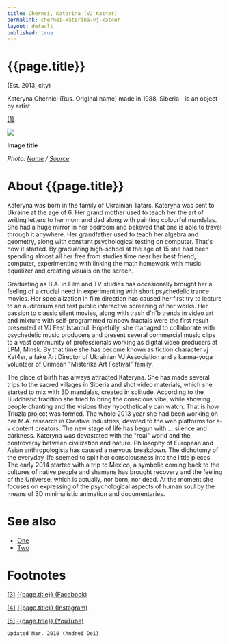 ```yaml
---
title: Chernei, Katerina (VJ Kat4er)
permalink: chernei-katerina-vj-kat4er
layout: default
published: true
---
```


# {{page.title}}

(Est. 2013, city)

Kateryna Cherniei (Rus. Original name) made in 1988, Siberia—is an object by artist  

<span id="a1">[\[1\]](#f1)</span>.

![](/encyclopedia/images/image-name.jpg)

**Image title**

*Photo: [Name](index) / [Source](index)*

# About {{page.title}}

Kateryna was born in the family of Ukrainian Tatars. Kateryna was sent to Ukraine at the age of 6. Her grand mother used to teach her the art of writing letters to her mom and dad along with painting colourful mandalas. She had a huge mirror in her bedroom and believed that one is able to travel through it anywhere. Her grandfather used to teach her algebra and geometry, along with constant psychological testing on computer. That's how it started. By graduating high-school at the age of 15 she had been spending almost all her free from studies time near her best friend, computer, experimenting with linking the math homework with music equalizer and creating visuals on the screen.

Graduating as B.A. in Film and TV studies has occasionally brought her a feeling of a crucial need in experimenting with short psychedelic trance movies. Her specialization in film direction has caused her first try to lecture to an auditorium and test public interactive screening of her works. Her passion to classic silent movies, along with trash d'n'b trends in video art and mixture with self-programmed rainbow fractals were the first result presented at VJ Fest Istanbul. Hopefully, she managed to collaborate with psychedelic music producers and present several commercial music clips to a vast community of professionals working as digital video producers at LPM, Minsk. By that time she has become known as fiction character vj Kat4er, a fake Art Director of Ukrainian VJ Association and a karma-yoga volunteer of Crimean "Misterika Art Festival" family.

The place of birth has always attracted Kateryna. She has made several trips to the sacred villages in Siberia and shot video materials, which she started to mix with 3D mandalas, created in solitude. According to the Buddhistic tradition she tried to bring the conscious vibe, while showing people chanting and the visions they hypothetically can watch. That is how Triuzla project was formed. The whole 2013 year she had been working on her M.A. research in Creative Industries, devoted to the web platforms for a-v content creators. The new stage of life has begun with ... silence and darkness. Kateryna was devastated with the "real" world and the controversy between civilization and nature. Philosophy of European and Asian anthropologists has caused a nervous breakdown. The dichotomy of the everyday life seemed to split her consciousness into the little pieces. The early 2014 started with a trip to Mexico, a symbolic coming back to the cultures of native people and shamans has brought recovery and the feeling of the Universe, which is actually, nor born, nor dead. At the moment she focuses on expressing of the psychological aspects of human soul by the means of 3D minimalistic animation and documentaries.


# See also

+ [One](index)
+ [Two](index)

# Footnotes

[[3]](#a3) <span id="f3"></span> [{{page.title}} (Facebook)](index)

[[4]](#a4) <span id="f4"></span> [{{page.title}} (Instagram)](index)

[[5]](#a5) <span id="f5"></span> [{{page.title}} (YouTube)](index)

`Updated Mar. 2018 (Andrei Dei)`
